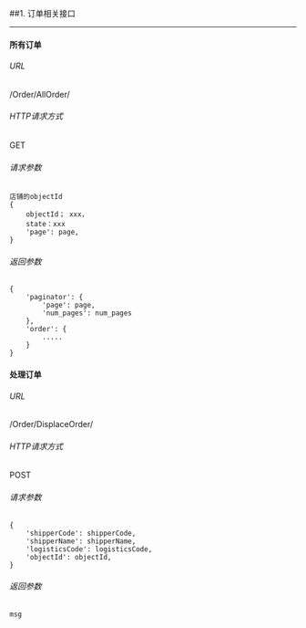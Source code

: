 ##1.  订单相关接口

***
####  所有订单
######  URL
/Order/AllOrder/
###### HTTP请求方式
GET
###### 请求参数
```
店铺的objectId
{
    objectId； xxx，
    state：xxx
	'page': page,
}
```
###### 返回参数
```
{
    'paginator': {
        'page': page,
        'num_pages': num_pages
    },
    'order': {
        .....
    }
}

```


####  处理订单
######  URL
/Order/DisplaceOrder/
###### HTTP请求方式
POST
###### 请求参数
```
{
	'shipperCode': shipperCode,
	'shipperName': shipperName,
	'logisticsCode': logisticsCode,
	'objectId': objectId,
}
```
###### 返回参数
```
msg
```
